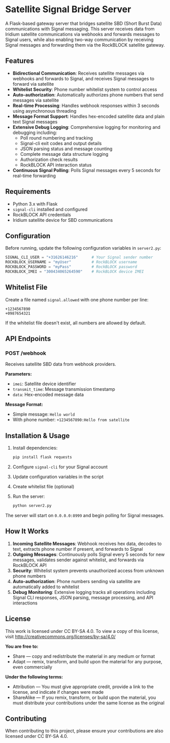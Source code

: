 # Satellite Signal Bridge Server

A Flask-based gateway server that bridges satellite SBD (Short Burst Data) communications with Signal messaging. This server receives data from Iridium satellite communications via webhooks and forwards messages to Signal users, while also enabling two-way communication by receiving Signal messages and forwarding them via the RockBLOCK satellite gateway.

## Features

- **Bidirectional Communication**: Receives satellite messages via webhooks and forwards to Signal, and receives Signal messages to forward via satellite
- **Whitelist Security**: Phone number whitelist system to control access
- **Auto-authorization**: Automatically authorizes phone numbers that send messages via satellite
- **Real-time Processing**: Handles webhook responses within 3 seconds using asynchronous threading
- **Message Format Support**: Handles hex-encoded satellite data and plain text Signal messages
- **Extensive Debug Logging**: Comprehensive logging for monitoring and debugging including:
  - Poll round numbering and tracking
  - Signal-cli exit codes and output details
  - JSON parsing status and message counting
  - Complete message data structure logging
  - Authorization check results
  - RockBLOCK API interaction status
- **Continuous Signal Polling**: Polls Signal messages every 5 seconds for real-time forwarding

## Requirements

- Python 3.x with Flask
- `signal-cli` installed and configured
- RockBLOCK API credentials
- Iridium satellite device for SBD communications

## Configuration

Before running, update the following configuration variables in `server2.py`:

```python
SIGNAL_CLI_USER = "+31626146216"      # Your Signal sender number
ROCKBLOCK_USERNAME = "myUser"         # RockBLOCK username
ROCKBLOCK_PASSWORD = "myPass"         # RockBLOCK password
ROCKBLOCK_IMEI = "300434065264590"    # RockBLOCK device IMEI
```

## Whitelist File

Create a file named `signal.allowed` with one phone number per line:
```
+1234567890
+0987654321
```

If the whitelist file doesn't exist, all numbers are allowed by default.

## API Endpoints

### POST /webhook
Receives satellite SBD data from webhook providers.

**Parameters:**
- `imei`: Satellite device identifier
- `transmit_time`: Message transmission timestamp
- `data`: Hex-encoded message data

**Message Format:**
- Simple message: `Hello world`
- With phone number: `+1234567890:Hello from satellite`

## Installation & Usage

1. Install dependencies:
   ```bash
   pip install flask requests
   ```

2. Configure `signal-cli` for your Signal account

3. Update configuration variables in the script

4. Create whitelist file (optional)

5. Run the server:
   ```bash
   python server2.py
   ```

The server will start on `0.0.0.0:8999` and begin polling for Signal messages.

## How It Works

1. **Incoming Satellite Messages**: Webhook receives hex data, decodes to text, extracts phone number if present, and forwards to Signal
2. **Outgoing Messages**: Continuously polls Signal every 5 seconds for new messages, validates sender against whitelist, and forwards via RockBLOCK API
3. **Security**: Whitelist system prevents unauthorized access from unknown phone numbers
4. **Auto-authorization**: Phone numbers sending via satellite are automatically added to whitelist
5. **Debug Monitoring**: Extensive logging tracks all operations including Signal CLI responses, JSON parsing, message processing, and API interactions

## License

This work is licensed under CC BY-SA 4.0. To view a copy of this license, visit http://creativecommons.org/licenses/by-sa/4.0/

**You are free to:**
- Share — copy and redistribute the material in any medium or format
- Adapt — remix, transform, and build upon the material for any purpose, even commercially

**Under the following terms:**
- Attribution — You must give appropriate credit, provide a link to the license, and indicate if changes were made
- ShareAlike — If you remix, transform, or build upon the material, you must distribute your contributions under the same license as the original

## Contributing

When contributing to this project, please ensure your contributions are also licensed under CC BY-SA 4.0.
